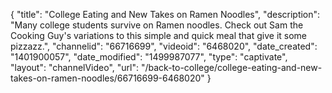 {
    "title": "College Eating and New Takes on Ramen Noodles",
    "description": "Many college students survive on Ramen noodles. Check out Sam the Cooking Guy's variations to this simple and quick meal that give it some pizzazz.",
    "channelid": "66716699",
    "videoid": "6468020",
    "date_created": "1401900057",
    "date_modified": "1499987077",
    "type": "captivate",
    "layout": "channelVideo",
    "url": "\/back-to-college\/college-eating-and-new-takes-on-ramen-noodles\/66716699-6468020"
}